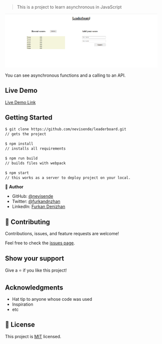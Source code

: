 

> This is a project to learn asynchronous in JavaScript

![screenshot](./screenshot.png)

You can see asynchronous functions and a calling to an API.

## Live Demo

[Live Demo Link](https://nevisende.github.io/leaderboard/)

## Getting Started
```
$ git clone https://github.com/nevisende/leaderboard.git
// gets the project

$ npm install
// installs all requirements

$ npm run build
// builds files with webpack

$ npm start
// this works as a server to deploy project on your local.
```

👤 **Author**

- GitHub: [@nevisende](https://github.com/nevisende)
- Twitter: [@furkandnzhan](https://twitter.com/furkandnzhan)
- LinkedIn: [Furkan Denizhan](https://linkedin.com/in/furkan-denizhan)

## 🤝 Contributing

Contributions, issues, and feature requests are welcome!

Feel free to check the [issues page](../../issues/).

## Show your support

Give a ⭐️ if you like this project!

## Acknowledgments

- Hat tip to anyone whose code was used
- Inspiration
- etc

## 📝 License

This project is [MIT](./MIT.md) licensed.
